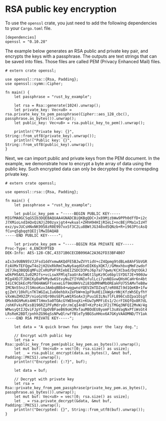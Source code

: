 # RSA public key encryption

To use the `openssl` crate, you just need to add the following dependencies to your `Cargo.toml` file.

```
[dependencies]
openssl = "0.10.28"
```

The example below generates an RSA public and private key pair, and
encrypts the keys with a passphrase. The outputs are text strings that
can be saved into files. Those files are called PEM (Privacy Enhanced Mail) files.

```rust,editable
# extern crate openssl;

use openssl::rsa::{Rsa, Padding};
use openssl::symm::Cipher;

fn main() {
    let passphrase = "rust_by_example";

    let rsa = Rsa::generate(1024).unwrap();
    let private_key: Vec<u8> = rsa.private_key_to_pem_passphrase(Cipher::aes_128_cbc(), passphrase.as_bytes()).unwrap();
    let public_key: Vec<u8> = rsa.public_key_to_pem().unwrap();

    println!("Private key: {}", String::from_utf8(private_key).unwrap());
    println!("Public key: {}", String::from_utf8(public_key).unwrap());
}
```

Next, we can import public and private keys from the PEM document.
In the example, we demonstrate how to encrypt a byte array of data using the
public key. Such encrypted data can only be decrypted by the correspding private key.


```rust,editable
# extern crate openssl;

use openssl::rsa::{Rsa, Padding};

fn main() {
    let passphrase = "rust_by_example";
    
    let public_key_pem = "-----BEGIN PUBLIC KEY-----
MIGfMA0GCSqGSIb3DQEBAQUAA4GNADCBiQKBgQDC+Jx89MjzbWw9PPh0dffD+i2c
J7XMioLndImQvQiNJjZ00zyxjgt4+wkual+ZHhH94HIjRIeLI+ncBEjFMa1xIzHT
exz/pvJUCsHNxNK9958zR0E997xxSf3C2Lu8BWtJG348xd5QNzb+R+i963PtcAsQ
fCu+q5gbqqtQEIjlMwIDAQAB
-----END PUBLIC KEY-----";

    let private_key_pem = "-----BEGIN RSA PRIVATE KEY-----
Proc-Type: 4,ENCRYPTED
DEK-Info: AES-128-CBC,43371B6CECDB096AC2A362FD33BF4B07

aIs3x9UBN95VJJFsd1ddYxmwAKQdFE5BJwZVYtidV+cZ4Qpmg9tdBLm8AhF5bVGR
FzAVMxTEFQgwT4o2jH2UxRkRmChwNy6aqdGteDIK6yXQK7//GMmxhbvqMmFzwdof
2E7Jkq3BQQEqMFu2CxRUPUFYRIebEIZSDCD3PoJ6p7a77qwm/KCXCbad/DqtOGkJ
wOkPH5AXLIu02MJfs+vcLswXFMlq7aaUrAv5WGt1SpKz9Co6bplSYDG7JE+906Uw
MIg4XDJTJDKCKyDaPkMydw6StvyNuZfIYUNIofulLci7yoNEGvwQHsHCaHr6n4bt
I4iC9CbkEcPbf06HAWGFfsexeLGf9mU0HVsZi83QdMhWMbOREakFU755AMvTeB8w
IMCNn55nzJlSHooKuvJAmbqBBb4+wqgwnoYQEVZmTDZxqT/eR08Zl9d1QeKB+1fw
gjZmY/10kFLnTKlWGIaLIu60ehbXxZeFbW+m1pF9uHEiIkWgkrHNjKfzWh5EyfhY
vXxWuZH92ZP/nioGzVQr00oSEPLwW1RSoAx3jPuu1EILNu7lFL896CsDZpa1Oigf
OMxk0GhMuKs4H6TlHmx5a0TOAcGYWEbnqXi+KUw7pMPFiEs1/2crFI6QfQx8R7dL
/ohKFvksPExsB196RZ1PFyMdryOr/mCqI4nBT+KzPz4zJF2iTMGq3NFQI2MvW/4g
WMwsyQtIJQviFJpYlQpOVBFaeB69oHJMxfauM8OdEU8yomFl3sAVagNxPfiWsGt4
LRsReK2BDT/pnhhZG96qSsNPwQlrwffBleTy9BGSuHHox6A7GKyVAAOMND/TY1ak
-----END RSA PRIVATE KEY-----";

    let data = "A quick brown fox jumps over the lazy dog.";

    // Encrypt with public key
    let rsa = Rsa::public_key_from_pem(public_key_pem.as_bytes()).unwrap();
    let mut buf: Vec<u8> = vec![0; rsa.size() as usize];
    let _ = rsa.public_encrypt(data.as_bytes(), &mut buf, Padding::PKCS1).unwrap();
    println!("Encrypted: {:?}", buf);

    let data = buf;

    // Decrypt with private key
    let rsa = Rsa::private_key_from_pem_passphrase(private_key_pem.as_bytes(), passphrase.as_bytes()).unwrap();
    let mut buf: Vec<u8> = vec![0; rsa.size() as usize];
    let _ = rsa.private_decrypt(&data, &mut buf, Padding::PKCS1).unwrap();
    println!("Decrypted: {}", String::from_utf8(buf).unwrap());
}
```

